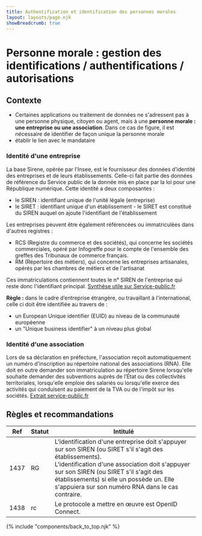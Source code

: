 ```yaml
---
title: Authentification et identification des personnes morales
layout: layouts/page.njk
showBreadcrumb: true
---
```




# Personne morale : gestion des identifications / authentifications / autorisations  
  
## Contexte  
- Certaines applications ou traitement de données ne s'adressent pas à une personne physique, citoyen ou agent, mais à une **personne morale : une entreprise ou une association**. Dans ce cas de figure, il est nécessaire de  identifier de façon unique la personne morale
- établir le lien  avec le mandataire 

### Identité d'une entreprise

La base Sirene, opérée par l'Insee, est le fournisseur des données d’identité des entreprises et de leurs établissements. Celle-ci fait partie des données de référence du Service public de la donnée mis en place par la loi pour une République numérique. Cette identité a deux composantes :

- le SIREN : identifiant unique de l'unité légale (entreprise)
- le SIRET : identifiant unique d'un établissement - le SIRET est constitué du SIREN auquel on ajoute l'identifiant de l'établissement

Les entreprises peuvent être également référencées ou immatriculées dans d'autres registres :

- RCS (Registre du commerce et des sociétés), qui concerne les sociétés commerciales, opéré par Infogreffe pour le compte de l'ensemble des greffes des Tribunaux de commerce français.
- RM (Répertoire des métiers), qui concerne les entreprises artisanales, opérés par les chambres de métiers et de l'artisanat

Ces immatriculations contiennent toutes le n° SIREN de l'entreprise qui reste donc l'identifiant principal. [Synthèse utile sur Service-public.fr](https://www.service-public.fr/professionnels-entreprises/vosdroits/F31190)

**Règle :** dans le cadre d’entreprise étrangère, ou travaillant à l'international, celle ci doit être identifiée au travers de :
- un European Unique identifier (EUID) au niveau de la communauté européenne
- un "Unique business identifier" à un niveau plus global


### Identité d'une association

Lors de sa déclaration en préfecture, l'association reçoit automatiquement un numéro d'inscription au répertoire national des associations (RNA). Elle doit en outre demander son immatriculation au répertoire Sirene lorsqu'elle souhaite demander des subventions auprès de l’État ou des collectivités territoriales, lorsqu'elle emploie des salariés ou lorsqu'elle exerce des activités qui conduisent au paiement de la TVA ou de l'impôt sur les sociétés. [Extrait service-public.fr](https://www.service-public.fr/associations/vosdroits/F1926)


## Règles et recommandations  

| Ref  | Statut | Intitulé |
|------|--------|----------|
|1437|RG|L'identification d'une entreprise doit s'appuyer sur son SIREN (ou SIRET s'il s'agit des établissements).<br>L'identification d'une association doit s'appuyer sur son SIREN (ou SIRET s'il s'agit des établissements) si elle un possède un. Elle s'appuiera sur son numéro RNA dans le cas contraire.|
|1438|rc|Le protocole a mettre en œuvre est OpenID Connect.|


{% include "components/back_to_top.njk" %}